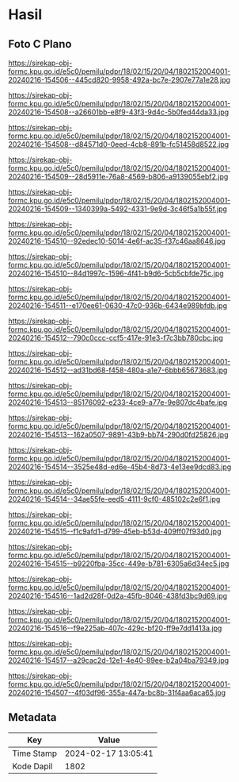 # Hasil

## Foto C Plano

https://sirekap-obj-formc.kpu.go.id/e5c0/pemilu/pdpr/18/02/15/20/04/1802152004001-20240216-154506--445cd820-9958-492a-bc7e-2907e77a1e28.jpg

https://sirekap-obj-formc.kpu.go.id/e5c0/pemilu/pdpr/18/02/15/20/04/1802152004001-20240216-154508--a26601bb-e8f9-43f3-9d4c-5b0fed44da33.jpg

https://sirekap-obj-formc.kpu.go.id/e5c0/pemilu/pdpr/18/02/15/20/04/1802152004001-20240216-154508--d84571d0-0eed-4cb8-891b-fc51458d8522.jpg

https://sirekap-obj-formc.kpu.go.id/e5c0/pemilu/pdpr/18/02/15/20/04/1802152004001-20240216-154509--28d5911e-76a8-4569-b806-a9139055ebf2.jpg

https://sirekap-obj-formc.kpu.go.id/e5c0/pemilu/pdpr/18/02/15/20/04/1802152004001-20240216-154509--1340399a-5492-4331-9e9d-3c46f5a1b55f.jpg

https://sirekap-obj-formc.kpu.go.id/e5c0/pemilu/pdpr/18/02/15/20/04/1802152004001-20240216-154510--92edec10-5014-4e6f-ac35-f37c46aa8646.jpg

https://sirekap-obj-formc.kpu.go.id/e5c0/pemilu/pdpr/18/02/15/20/04/1802152004001-20240216-154510--84d1997c-1596-4f41-b9d6-5cb5cbfde75c.jpg

https://sirekap-obj-formc.kpu.go.id/e5c0/pemilu/pdpr/18/02/15/20/04/1802152004001-20240216-154511--e170ee61-0630-47c0-936b-6434e989bfdb.jpg

https://sirekap-obj-formc.kpu.go.id/e5c0/pemilu/pdpr/18/02/15/20/04/1802152004001-20240216-154512--790c0ccc-ccf5-417e-91e3-f7c3bb780cbc.jpg

https://sirekap-obj-formc.kpu.go.id/e5c0/pemilu/pdpr/18/02/15/20/04/1802152004001-20240216-154512--ad31bd68-f458-480a-a1e7-6bbb65673683.jpg

https://sirekap-obj-formc.kpu.go.id/e5c0/pemilu/pdpr/18/02/15/20/04/1802152004001-20240216-154513--85176092-e233-4ce9-a77e-9e807dc4bafe.jpg

https://sirekap-obj-formc.kpu.go.id/e5c0/pemilu/pdpr/18/02/15/20/04/1802152004001-20240216-154513--162a0507-9891-43b9-bb74-290d0fd25826.jpg

https://sirekap-obj-formc.kpu.go.id/e5c0/pemilu/pdpr/18/02/15/20/04/1802152004001-20240216-154514--3525e48d-ed6e-45b4-8d73-4e13ee9dcd83.jpg

https://sirekap-obj-formc.kpu.go.id/e5c0/pemilu/pdpr/18/02/15/20/04/1802152004001-20240216-154514--34ae55fe-eed5-4111-9cf0-485102c2e6f1.jpg

https://sirekap-obj-formc.kpu.go.id/e5c0/pemilu/pdpr/18/02/15/20/04/1802152004001-20240216-154515--f1c9afd1-d799-45eb-b53d-409ff07f93d0.jpg

https://sirekap-obj-formc.kpu.go.id/e5c0/pemilu/pdpr/18/02/15/20/04/1802152004001-20240216-154515--b9220fba-35cc-449e-b781-6305a6d34ec5.jpg

https://sirekap-obj-formc.kpu.go.id/e5c0/pemilu/pdpr/18/02/15/20/04/1802152004001-20240216-154516--1ad2d28f-0d2a-45fb-8046-438fd3bc9d69.jpg

https://sirekap-obj-formc.kpu.go.id/e5c0/pemilu/pdpr/18/02/15/20/04/1802152004001-20240216-154516--f9e225ab-407c-429c-bf20-ff9e7dd1413a.jpg

https://sirekap-obj-formc.kpu.go.id/e5c0/pemilu/pdpr/18/02/15/20/04/1802152004001-20240216-154517--a29cac2d-12e1-4e40-89ee-b2a04ba79349.jpg

https://sirekap-obj-formc.kpu.go.id/e5c0/pemilu/pdpr/18/02/15/20/04/1802152004001-20240216-154507--4f03df96-355a-447a-bc8b-31f4aa6aca65.jpg


## Metadata

| Key        | Value               |
| ---------- | ------------------- |
| Time Stamp | 2024-02-17 13:05:41 |
| Kode Dapil | 1802                |



